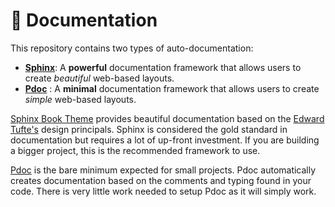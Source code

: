 📄 Documentation
================

This repository contains two types of auto-documentation:

* [**Sphinx**](https://sphinx-book-theme.readthedocs.io/en/stable/): A **powerful** documentation framework that allows users to create *beautiful* web-based layouts.
* [**Pdoc**](https://pdoc.dev/) : A **minimal** documentation framework that allows users to create *simple* web-based layouts.

[Sphinx Book Theme](https://sphinx-book-theme.readthedocs.io/en/stable/) provides beautiful documentation based on the [Edward Tufte's](https://edwardtufte.github.io/tufte-css/) design principals.  Sphinx is considered the gold standard in documentation but requires a lot of up-front investment.  If you are building a bigger project, this is the recommended framework to use.

[Pdoc](https://pdoc.dev/) is the bare minimum expected for small projects.  Pdoc automatically creates documentation based on the comments and typing found in your code.  There is very little work needed to setup Pdoc as it will simply work.
